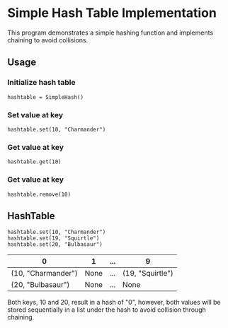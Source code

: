 # Simple Hash Table Implementation

This program demonstrates a simple hashing function and implements chaining to avoid collisions.

## Usage

### Initialize hash table

```
hashtable = SimpleHash()
```

### Set value at key

```
hashtable.set(10, "Charmander")
```

### Get value at key

```
hashtable.get(10)
```

### Get value at key

```
hashtable.remove(10)
```

## HashTable

```
hashtable.set(10, "Charmander")
hashtable.set(19, "Squirtle")
hashtable.set(20, "Bulbasaur")
```

| 0                  | 1    | ... | 9                |
| ------------------ | ---- | --- | ---------------- |
| (10, "Charmander") | None | ... | (19, "Squirtle") |
| (20, "Bulbasaur")  | None | ... | None             |

Both keys, 10 and 20, result in a hash of "0", however, both values will be stored sequentially in a list under the hash to avoid collision through chaining.
